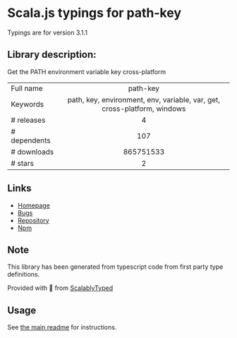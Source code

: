 
# Scala.js typings for path-key

Typings are for version 3.1.1

## Library description:
Get the PATH environment variable key cross-platform

|                    |                 |
| ------------------ | :-------------: |
| Full name          | path-key |
| Keywords           | path, key, environment, env, variable, var, get, cross-platform, windows |
| # releases         | 4 |
| # dependents       | 107 |
| # downloads        | 865751533 |
| # stars            | 2 |

## Links
- [Homepage](https://github.com/sindresorhus/path-key#readme)
- [Bugs](https://github.com/sindresorhus/path-key/issues)
- [Repository](https://github.com/sindresorhus/path-key)
- [Npm](https://www.npmjs.com/package/path-key)
    


## Note
This library has been generated from typescript code from first party type definitions.

Provided with :purple_heart: from [ScalablyTyped](https://github.com/oyvindberg/ScalablyTyped)

## Usage
See [the main readme](../../readme.md) for instructions.


